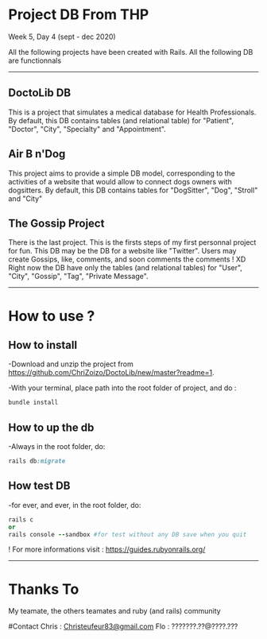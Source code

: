 # Project DB From THP
Week 5, Day 4 (sept - dec 2020)


All the following projects have been created with Rails.
All the following DB are functionnals

---


## DoctoLib DB

This is a project that simulates a medical database for Health Professionals.
By default, this DB contains tables (and relational table) for "Patient", "Doctor", "City", "Specialty" and "Appointment".


## Air B n'Dog

This project aims to provide a simple DB model, corresponding to the activities of a website that would allow to connect dogs owners with dogsitters.
By default, this DB contains tables for "DogSitter", "Dog", "Stroll" and "City"


## The Gossip Project 

There is the last project. This is the firsts steps of my first personnal project for fun. This DB may be the DB for a website like "Twitter".
Users may create Gossips, like, comments, and soon comments the comments ! XD
Right now the DB have only the tables (and relational tables) for "User", "City", "Gossip", "Tag", "Private Message".

---

# How to use ?

## How to install
-Download and unzip the project from https://github.com/ChriZoizo/DoctoLib/new/master?readme=1. 

-With your terminal, place path into the root folder of project, and do :
```ruby
bundle install
```

## How to up the db
-Always in the root folder, do:
```ruby
rails db:migrate
```

## How test DB 
-for ever, and ever, in the root folder, do:
```ruby
rails c
or
rails console --sandbox #for test without any DB save when you quit
```

! For more informations visit : https://guides.rubyonrails.org/


-------

# Thanks To

My teamate, the others teamates and ruby (and rails) community

#Contact
Chris : Christeufeur83@gmail.com
Flo : ???????.??@????.???

